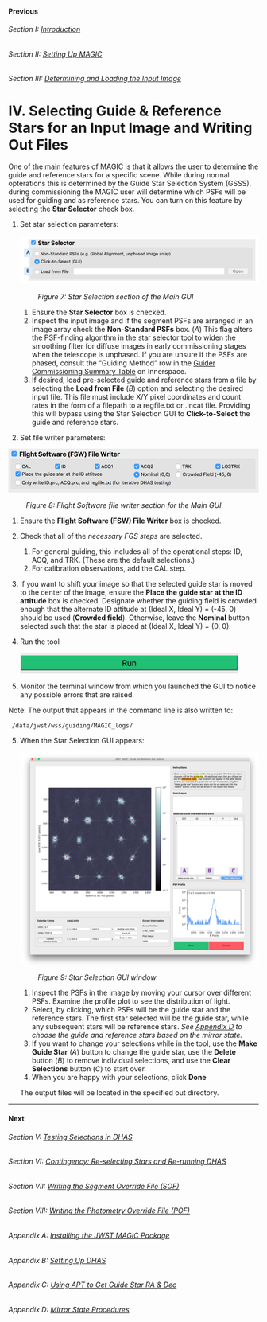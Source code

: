 #### Previous

###### Section I: [Introduction](i_introduction.md)

###### Section II: [Setting Up MAGIC](ii_setting_up.md)

###### Section III: [Determining and Loading the Input Image](iii_determining_and_loading_the_input_image.md)

IV.	Selecting Guide & Reference Stars for an Input Image and Writing Out Files
==============================================================================
One of the main features of MAGIC is that it allows the user to determine the guide and reference stars for a specific scene. While during normal opterations this is determined by the Guide Star Selection System (GSSS), during commissioning the MAGIC user will determine which PSFs will be used for guiding and as reference stars. You can turn on this feature by selecting the **Star Selector** check box. 

1. Set star selection parameters:

   ![Star Selection](./figs/figure7_main_star_selection.png)

    &nbsp;&nbsp;&nbsp;&nbsp;&nbsp;&nbsp;&nbsp;&nbsp; *Figure 7: Star Selection section of the Main GUI*


   1. Ensure the **Star Selector** box is checked.
   2. Inspect the input image and if the segment PSFs are arranged in an image array check the **Non-Standard PSFs** box. (*A*) This flag alters the PSF-finding algorithm in the star selector tool to widen the smoothing filter for diffuse images in early commissioning stages when the telescope is unphased. If you are unsure if the PSFs are phased, consult the “Guiding Method” row in the [Guider Commissioning Summary Table](https://innerspace.stsci.edu/display/INSTEL/Guider+Commissioning+Summary+Table) on Innerspace.
   3. If desired, load pre-selected guide and reference stars from a file by selecting the **Load from File** (*B*) option and selecting the desired input file. This file must include X/Y pixel coordinates and count rates in the form of a filepath to a regfile.txt or .incat file. Providing this will bypass using the Star Selection GUI to **Click-to-Select** the guide and reference stars. 

2. Set file writer parameters:
  
  ![FSW File Writer](./figs/figure8_main_fsw_write.png)

   &nbsp;&nbsp;&nbsp;&nbsp;&nbsp;&nbsp;&nbsp;&nbsp; *Figure 8: Flight Software file writer section for the Main GUI*


   1. Ensure the **Flight Software (FSW) File Writer** box is checked.
   2. Check that all of the *necessary FGS steps* are selected. 
      1. For general guiding, this includes all of the operational steps: ID, ACQ, and TRK. (These are the default selections.) 
      2. For calibration observations, add the CAL step.
   3. If you want to shift your image so that the selected guide star is moved to the center of the image, ensure the **Place the guide star at the ID attitude** box is checked. Designate whether the guiding field is crowded enough that the alternate ID attitude at (Ideal X, Ideal Y) = (-45, 0) should be used (**Crowded field**). Otherwise, leave the **Nominal** button selected such that the star is placed at (Ideal X, Ideal Y) = (0, 0).

3. Run the tool

   ![Run MAGIC](./figs/figure_a_run.png)


4. Monitor the terminal window from which you launched the GUI to notice any possible errors that are raised. 

  Note:	The output that appears in the command line is also written to:
     
     /data/jwst/wss/guiding/MAGIC_logs/

5. When the Star Selection GUI appears: 
   
   ![Star Selection GUI](./figs/figure9_star_selection2.png)
   
   &nbsp;&nbsp;&nbsp;&nbsp;&nbsp;&nbsp;&nbsp;&nbsp; *Figure 9: Star Selection GUI window*

    
    1. Inspect the PSFs in the image by moving your cursor over different PSFs. Examine the profile plot to see the distribution of light.
    2. Select, by clicking, which PSFs will be the guide star and the reference stars. The first star selected will be the guide star, while any subsequent stars will be reference stars. *See [Appendix D](appendix_d_mirror_states.md) to choose the guide and reference stars based on the mirror state.*
    3. If you want to change your selections while in the tool, use the **Make Guide Star** (*A*) button to change the guide star, use the **Delete** button (*B*) to remove individual selections, and use the **Clear Selections** button (*C*) to start over.
    4. When you are happy with your selections, click **Done**  
   
   The output files will be located in the specified out directory.

---------------------------------
#### Next

###### Section V: [Testing Selections in DHAS](v_testing_in_dhas.md)

###### Section VI: [Contingency: Re-selecting Stars and Re-running DHAS](vi_contingency_reselect_stars.md)

###### Section VII: [Writing the Segment Override File (SOF)](vii_write_sof.md)

###### Section VIII: [Writing the Photometry Override File (POF)](viii_write_pof.md)

###### Appendix A: [Installing the JWST MAGIC Package](appendix_a_installing_magic.md)

###### Appendix B: [Setting Up DHAS](appendix_b_opening_dhas.md)

###### Appendix C: [Using APT to Get Guide Star RA & Dec](appendix_c_apt.md)

###### Appendix D: [Mirror State Procedures](appendix_d_mirror_states.md)
